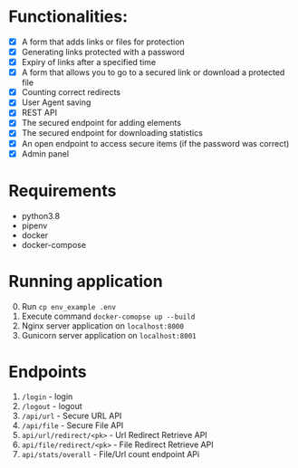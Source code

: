 # Functionalities:

- [x] A form that adds links or files for protection
- [x] Generating links protected with a password
- [x] Expiry of links after a specified time
- [x] A form that allows you to go to a secured link or download a protected file
- [x] Counting correct redirects
- [x] User Agent saving
- [x] REST API
- [x] The secured endpoint for adding elements
- [x] The secured endpoint for downloading statistics
- [x] An open endpoint to access secure items (if the password was correct)
- [x] Admin panel

# Requirements

- python3.8
- pipenv
- docker
- docker-compose

# Running application

0. Run `cp env_example .env`
1. Execute command `docker-comopse up --build`
2. Nginx server application on `localhost:8000`
3. Gunicorn server application on `localhost:8001`

# Endpoints

1. `/login` - login
2. `/logout` - logout
3. `/api/url` - Secure URL API
4. `/api/file` - Secure File API
5. `api/url/redirect/<pk>` - Url Redirect Retrieve API
6. `api/file/redirect/<pk>` - File Redirect Retrieve API
7. `api/stats/overall` - File/Url count endpoint APi

